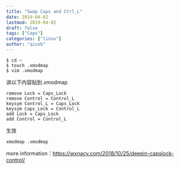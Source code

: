 ```yaml
---
title: "Swap Caps and Ctrl_L"
date: 2019-04-02
lastmod: 2019-04-02
draft: false
tags: ["Caps"]
categories: ["linux"]
author: "qiusb"
--- 
```


```
$ cd ~
$ touch .xmodmap
$ vim .xmodmap
```

讲以下内容贴到.xmodmap

```
remove Lock = Caps_Lock
remove Control = Control_L
keysym Control_L = Caps_Lock
keysym Caps_Lock = Control_L
add Lock = Caps_Lock
add Control = Control_L
```

生效

```
xmodmap .xmodmap
```

more information：https://wxnacy.com/2018/10/25/deepin-capslock-control/
